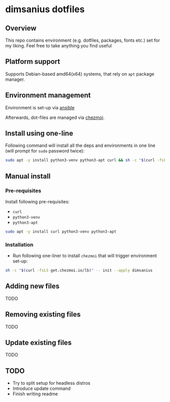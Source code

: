 # dimsanius dotfiles

## Overview

This repo contains environment (e.g. dotfiles, packages, fonts etc.) set for my liking. Feel free to take anything you find useful

## Platform support

Supports Debian-based amd64(x64) systems, that rely on `apt` package manager.

## Environment management

Environment is set-up via [ansible](https://docs.ansible.com/ansible/latest/index.html)

Afterwards, dot-files are managed via [chezmoi](https://www.chezmoi.io/).

## Install using one-line

Following command will install all the deps and environments in one line (will prompt for `sudo` password twice):

```bash
sudo apt -y install python3-venv python3-apt curl && sh -c "$(curl -fsLS get.chezmoi.io/lb)" -- init --apply dimsanius
```

## Manual install

### Pre-requisites

Install following pre-requisites:

- `curl`
- `python3-venv`
- `python3-apt`

```bash
sudo apt -y install curl python3-venv python3-apt
```

### Installation

- Run following one-liner to install `chezmoi` that will trigger environment set-up:

```bash
sh -c "$(curl -fsLS get.chezmoi.io/lb)" -- init --apply dimsanius
```

## Adding new files

TODO

## Removing existing files

TODO

## Update existing files

TODO

## TODO

- Try to split setup for headless distros
- Introduce update command
- Finish writing readme
